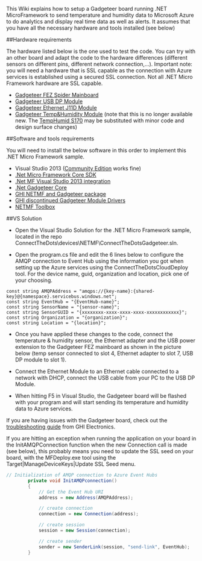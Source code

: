 This Wiki explains how to setup a Gadgeteer board running .NET MicroFramework to send temperature and humidity data to Microsoft Azure to do analytics and display real time data as well as alerts.
It assumes that you have all the necessary hardware and tools installed (see below)

##Hardware requirements

The hardware listed below is the one used to test the code. You can try with an other board and adapt the code to the hardware differences (different sensors on different pins, different network connection,...). Important note: you will need a hardware that is SSL capable as the connection with Azure services is established using a secured SSL connection. Not all .NET Micro Framework hardware are SSL capable.

 - [Gadgeteer FEZ Spider Mainboard][1]
 - [Gadgeteer USB DP Module][2]
 - [Gadgeteer Ethernet J11D Module][3]
 - [Gadgeteer Temp&Humidity Module][4] (note that this is no longer available new. The [TempHumid S170][13] may be substituted with minor code and design surface changes)

##Software and tools requirements

You will need to install the below software in this order to implement this .NET Micro Framework sample.

 - Visual Studio 2013 ([Community Edition][5] works fine)
 - [.Net Micro Framework Core SDK][6]
 - [.Net MF Visual Studio 2013 integration][7]
 - [.Net Gadgeteer Core][8]
 - [GHI NETMF and Gadgeteer package][9]
 - [GHI discontinued Gadgeteer Module Drivers][11]
 - [NETMF Toolbox][12]

##VS Solution

* Open the Visual Studio Solution for the .NET Micro Framework sample, located in the repo ConnectTheDots\devices\NETMF\ConnectTheDotsGadgeteer.sln.

* Open the program.cs file and edit the 6 lines below to configure the AMQP connection to Event Hub using the information you got when setting up the Azure services using the ConnectTheDotsCloudDeploy tool. For the device name, guid, organization and location, pick one of your choosing.

```
const string AMQPAddress = "amqps://{key-name}:{shared-key}@{namespace}.servicebus.windows.net";
const string EventHub = "{EventHub-name}";
const string SensorName = "{sensor-name}";
const string SensorGUID = "{xxxxxxxx-xxxx-xxxx-xxxx-xxxxxxxxxxxx}";
const string Organization = "{organization}";
const string Location = "{location}";
```

* Once you have applied these changes to the code, connect the temperature & humidity sensor, the Ethernet adapter and the USB power extension to the Gadgeteer FEZ mainboard as shown in the picture below (temp sensor connected to slot 4, Ethernet adapter to slot 7, USB DP module to slot 1).

* Connect the Ethernet Module to an Ethernet cable connected to a network with DHCP, connect the USB cable from your PC to the USB DP Module.

* When hitting F5 in Visual Studio, the Gadgeteer board will be flashed with your program and will start sending its temperature and humidity data to Azure services.

If you are having issues with the Gadgeteer board, check out the [troubleshooting guide][10] from GHI Electronics. 

If you are hitting an exception when running the application on your board in the InitAMQPConnection function when the new Connection call is made (see below), this probably means you need to update the SSL seed on your board, with the MFDeploy.exe tool using the Target|ManageDeviceKeys|Update SSL Seed menu.

```csharp
// Initialization of AMQP connection to Azure Event Hubs
        private void InitAMQPconnection()
        {
            // Get the Event Hub URI
            address = new Address(AMQPAddress);

            // create connection
            connection = new Connection(address);

            // create session
            session = new Session(connection);

            // create sender
            sender = new SenderLink(session, "send-link", EventHub);
        }
```

  [1]: https://www.ghielectronics.com/catalog/product/269
  [2]: https://www.ghielectronics.com/catalog/product/280
  [3]: https://www.ghielectronics.com/catalog/product/284
  [4]: https://www.ghielectronics.com/catalog/product/344
  [5]: http://go.microsoft.com/?linkid=9863608
  [6]: http://netmf.codeplex.com/downloads/get/911182
  [7]: http://netmf.codeplex.com/downloads/get/911183
  [8]: http://gadgeteer.codeplex.com/downloads/get/918081
  [9]: https://www.ghielectronics.com/support/netmf/sdk/24/netmf-and-gadgeteer-package-2014-r5
  [10]: https://www.ghielectronics.com/docs/165/netmf-and-gadgeteer-troubleshooting
  [11]: https://www.ghielectronics.com/docs/299/discontinued-gadgeteer-module-drivers
  [12]: http://netmftoolbox.codeplex.com/
  [13]: https://www.ghielectronics.com/catalog/product/528
